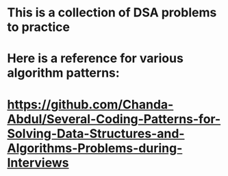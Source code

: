 # This is a collection of DSA problems to practice

# Here is a reference for various algorithm patterns:
# https://github.com/Chanda-Abdul/Several-Coding-Patterns-for-Solving-Data-Structures-and-Algorithms-Problems-during-Interviews
